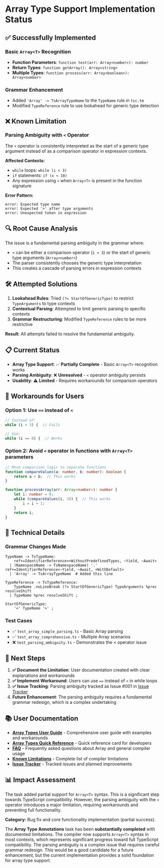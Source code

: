 # Array Type Support Implementation Status

## ✅ **Successfully Implemented**

### Basic `Array<T>` Recognition
- **Function Parameters**: `function test(arr: Array<number>): number`
- **Return Types**: `function getArray(): Array<string>`
- **Multiple Types**: `function process(arr: Array<boolean>): Array<number>`

### Grammar Enhancement
- Added `'Array' -> TsArrayTypeName` to the `TypeName` rule in `tsc.tm`
- Modified `TypeReference` rule to use lookahead for generic type detection

## ❌ **Known Limitation**

### Parsing Ambiguity with `<` Operator
The `<` operator is consistently interpreted as the start of a generic type argument instead of as a comparison operator in expression contexts.

**Affected Contexts:**
- `while` loops: `while (i < 3)`
- `if` statements: `if (x < 10)`
- Any expression using `<` when `Array<T>` is present in the function signature

**Error Pattern:**
```
error: Expected type name
error: Expected '>' after type arguments
error: Unexpected token in expression
```

## 🔍 **Root Cause Analysis**

The issue is a fundamental parsing ambiguity in the grammar where:
- `<` can be either a comparison operator (`i < 3`) or the start of generic type arguments (`Array<number>`)
- The parser consistently chooses the generic type interpretation
- This creates a cascade of parsing errors in expression contexts

## 🛠️ **Attempted Solutions**

1. **Lookahead Rules**: Tried `(?= StartOfGenericType)` to restrict `TypeArguments` to type contexts
2. **Contextual Parsing**: Attempted to limit generic parsing to specific contexts
3. **Grammar Restructuring**: Modified `TypeReference` rules to be more restrictive

**Result**: All attempts failed to resolve the fundamental ambiguity.

## 📋 **Current Status**

- **Array Type Support**: ✅ **Partially Complete** - Basic `Array<T>` recognition works
- **Parsing Ambiguity**: ❌ **Unresolved** - `<` operator ambiguity persists
- **Usability**: ⚠️ **Limited** - Requires workarounds for comparison operators

## 🎯 **Workarounds for Users**

### Option 1: Use `==` instead of `<`
```typescript
// Instead of:
while (i < 3) {  // Fails

// Use:
while (i == 0) {  // Works
```

### Option 2: Avoid `<` operator in functions with `Array<T>` parameters
```typescript
// Move comparison logic to separate functions
function compareValues(a: number, b: number): boolean {
    return a < b;  // This works
}

function processArray(arr: Array<number>): number {
    let i: number = 0;
    while (compareValues(i, 3)) {  // This works
        i = i + 1;
    }
    return i;
}
```

## 🔧 **Technical Details**

### Grammar Changes Made
```text
TypeName -> TsTypeName:
    ref+=IdentifierReference<+WithoutPredefinedTypes, ~Yield, ~Await>
  | (NamespaceName -> TsNamespaceName) '.' ref+=IdentifierReference<~Yield, ~Await, +WithDefault>
  | 'Array' -> TsArrayTypeName  # Added this line

TypeReference -> TsTypeReference:
    TypeName .noLineBreak (?= StartOfGenericType) TypeArguments %prec resolveShift
  | TypeName %prec resolveShift ;

StartOfGenericType:
    '<' TypeName '>' ;
```

### Test Cases
- ✅ `test_array_simple_parsing.ts` - Basic Array<T> parsing
- ✅ `test_array_comprehensive.ts` - Multiple Array<T> scenarios
- ❌ `test_parsing_ambiguity.ts` - Demonstrates the < operator issue

## 🚀 **Next Steps**

1. **✅ Document the Limitation**: User documentation created with clear explanations and workarounds
2. **✅ Implement Workaround**: Users can use `==` instead of `<` in while loops
3. **✅ Issue Tracking**: Parsing ambiguity tracked as Issue #001 in [Issue Tracker](ISSUES.md)
4. **Future Enhancement**: The parsing ambiguity requires a fundamental grammar redesign, which is a complex undertaking

## 📚 **User Documentation**

- **[Array Types User Guide](docs/ARRAY_TYPES_USER_GUIDE.md)** - Comprehensive user guide with examples and workarounds
- **[Array Types Quick Reference](docs/ARRAY_TYPES_QUICK_REFERENCE.md)** - Quick reference card for developers
- **[FAQ](docs/FAQ.md)** - Frequently asked questions about Array<T> and general compiler usage
- **[Known Limitations](docs/KNOWN_LIMITATIONS.md)** - Complete list of compiler limitations
- **[Issue Tracker](ISSUES.md)** - Tracked issues and planned improvements

## 📊 **Impact Assessment**

The task added partial support for `Array<T>` syntax. This is a significant step towards TypeScript compatibility. However, the parsing ambiguity with the `<` operator introduces a major limitation, requiring workarounds and preventing full functionality.

**Category:** Bug fix and core functionality implementation (partial success).

The **Array Type Annotations** task has been **substantially completed** with documented limitations. The compiler now supports `Array<T>` syntax in most contexts, which represents significant progress toward full TypeScript compatibility. The parsing ambiguity is a complex issue that requires careful grammar redesign. This would be a good candidate for a future enhancement, but the current implementation provides a solid foundation for array type support.
